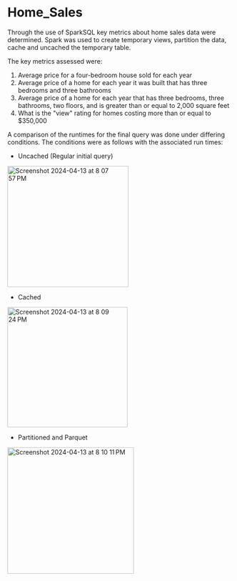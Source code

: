 # Home_Sales

Through the use of SparkSQL key metrics about home sales data were determined. Spark was used to create temporary views, partition the data, cache and uncached the temporary table. 

The key metrics assessed were:
  1) Average price for a four-bedroom house sold for each year
  2) Average price of a home for each year it was built that has three bedrooms and three bathrooms
  3) Average price of a home for each year that has three bedrooms, three bathrooms, two floors, and is greater than or equal to 2,000 square feet
  4) What is the "view" rating for homes costing more than or equal to $350,000

A comparison of the runtimes for the final query was done under differing conditions. The conditions were as follows with the associated run times:
  - Uncached (Regular initial query)
  
  <img width="271" alt="Screenshot 2024-04-13 at 8 07 57 PM" src="https://github.com/Nalchamp/Home_Sales/assets/145158606/b694369b-c058-4524-911c-20516e8e80a2">
  
  - Cached

  <img width="269" alt="Screenshot 2024-04-13 at 8 09 24 PM" src="https://github.com/Nalchamp/Home_Sales/assets/145158606/0c62f9d9-c38a-4ba2-aa99-f700e23f5da7">

    
  - Partitioned and Parquet

  <img width="283" alt="Screenshot 2024-04-13 at 8 10 11 PM" src="https://github.com/Nalchamp/Home_Sales/assets/145158606/2417ab90-7161-4a80-9b55-91d3c2bcea48">

    

